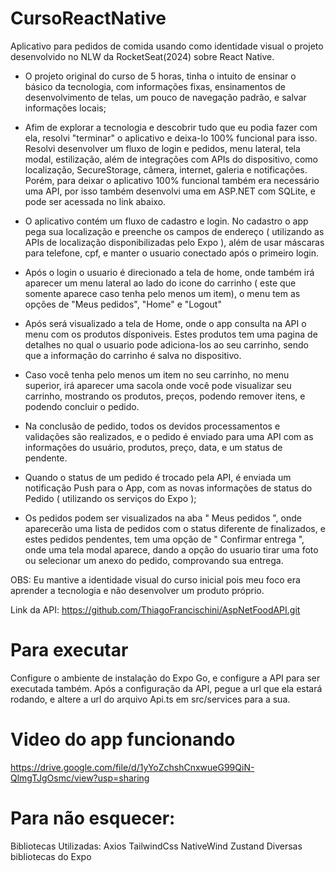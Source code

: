 # CursoReactNative
Aplicativo para pedidos de comida usando como identidade visual o projeto desenvolvido no NLW da RocketSeat(2024) sobre React Native.
- O projeto original do curso de 5 horas, tinha o intuito de ensinar o básico da tecnologia, com informações fixas, ensinamentos de desenvolvimento de telas, um pouco de navegação padrão, e salvar informações locais;

- Afim de explorar a tecnologia e descobrir tudo que eu podia fazer com ela, resolvi "terminar" o aplicativo e deixa-lo 100% funcional para isso. Resolvi desenvolver um fluxo de login e pedidos, menu lateral, tela modal, estilização, além de integrações com APIs do dispositivo, como localização, SecureStorage, câmera, internet, galeria e notificações. Porém, para deixar o aplicativo 100% funcional também era necessário uma API, por isso também desenvolvi uma em ASP.NET com SQLite, e pode ser acessada no link abaixo.

- O aplicativo contém um fluxo de cadastro e login. No cadastro o app pega sua localização e preenche os campos de endereço ( utilizando as APIs de localização disponibilizadas pelo Expo ), além de usar máscaras para telefone, cpf, e manter o usuario conectado após o primeiro login.

- Após o login o usuario é direcionado a tela de home, onde também irá aparecer um menu lateral ao lado do icone do carrinho ( este que somente aparece caso tenha pelo menos um item), o menu tem as opções de "Meus pedidos", "Home" e "Logout"

- Após será visualizado a tela de Home, onde o app consulta na API o menu com os produtos dísponiveis. Estes produtos tem uma pagina de detalhes no qual o usuario pode adiciona-los ao seu carrinho, sendo que a informação do carrinho é salva no dispositivo.

- Caso você tenha pelo menos um item no seu carrinho, no menu superior, irá aparecer uma sacola onde você pode visualizar seu carrinho, mostrando os produtos, preços, podendo remover itens, e podendo concluir o pedido.

- Na conclusão de pedido, todos os devidos processamentos e validações são realizados, e o pedido é enviado para uma API com as informações do usuário, produtos, preço, data, e um status de pendente.

- Quando o status de um pedido é trocado pela API, é enviada um notificação Push para o App, com as novas informações de status do Pedido ( utilizando os serviços do Expo ); 

- Os pedidos podem ser visualizados na aba " Meus pedidos ", onde aparecerão uma lista de pedidos com o status diferente de finalizados, e estes pedidos pendentes, tem uma opção de " Confirmar entrega ", onde uma tela modal aparece, dando a opção do usuario tirar uma foto ou selecionar um anexo do pedido, comprovando sua entrega.

OBS: Eu mantive a identidade visual do curso inicial pois meu foco era aprender a tecnologia e não desenvolver um produto próprio.

Link da API:
https://github.com/ThiagoFrancischini/AspNetFoodAPI.git

# Para executar
Configure o ambiente de instalação do Expo Go, e configure a API para ser executada também. Após a configuração da API, pegue a url que ela estará rodando, e altere a url do arquivo Api.ts em src/services para a sua.

# Video do app funcionando
https://drive.google.com/file/d/1yYoZchshCnxwueG99QiN-QlmgTJgOsmc/view?usp=sharing

# Para não esquecer:
Bibliotecas Utilizadas:
Axios
TailwindCss
NativeWind
Zustand
Diversas bibliotecas do Expo
